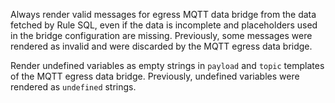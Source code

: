 Always render valid messages for egress MQTT data bridge from the data fetched by Rule SQL, even if the data is incomplete and placeholders used in the bridge configuration are missing.
Previously, some messages were rendered as invalid and were discarded by the MQTT egress data bridge.

Render undefined variables as empty strings in `payload` and `topic` templates of the MQTT egress data bridge. Previously, undefined variables were rendered as `undefined` strings.
